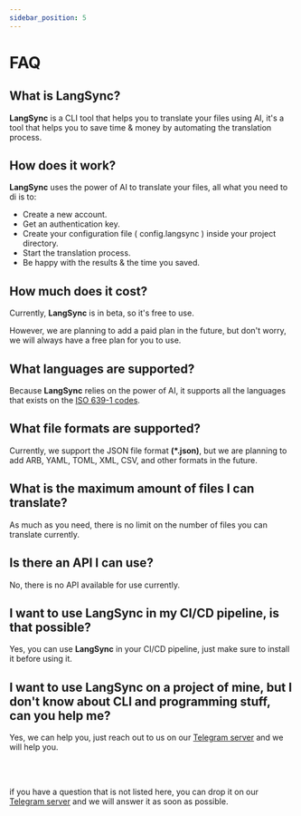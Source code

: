 ```yaml
---
sidebar_position: 5
---
```


# FAQ

## What is LangSync?

**LangSync** is a CLI tool that helps you to translate your files using AI, it's a tool that helps you to save time & money by automating the translation process.

## How does it work?

**LangSync** uses the power of AI to translate your files, all what you need to di is to:

- Create a new account.
- Get an authentication key.
- Create your configuration file ( config.langsync ) inside your project directory.
- Start the translation process.
- Be happy with the results & the time you saved.

## How much does it cost?

Currently, **LangSync** is in beta, so it's free to use.

However, we are planning to add a paid plan in the future, but don't worry, we will always have a free plan for you to use.

## What languages are supported?

Because **LangSync** relies on the power of AI, it supports all the languages that exists on the [ISO 639-1 codes](https://en.wikipedia.org/wiki/List_of_ISO_639-1_codes).

## What file formats are supported?

Currently, we support the JSON file format **(*.json)**, but we are planning to add ARB, YAML, TOML, XML, CSV, and other formats in the future.

## What is the maximum amount of files I can translate?

As much as you need, there is no limit on the number of files you can translate currently.

## Is there an API I can use?

No, there is no API available for use currently.

## I want to use LangSync in my CI/CD pipeline, is that possible?

Yes, you can use **LangSync** in your CI/CD pipeline, just make sure to install it before using it.

## I want to use LangSync on a project of mine, but I don't know about CLI and programming stuff, can you help me?

Yes, we can help you, just reach out to us on our [Telegram server](https://t.me/langsync.app) and we will help you.

<br />
<br />

if you have a question that is not listed here, you can drop it on our [Telegram server](https://t.me/langsync.app) and we will answer it as soon as possible.

